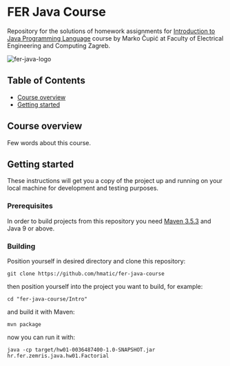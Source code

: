 # FER Java Course 

Repository for the solutions of homework assignments for [Introduction to Java Programming Language][1] course by Marko Čupić at Faculty of Electrical Engineering and Computing Zagreb.

![fer-java-logo](https://i.imgur.com/Eex6wAi.png)

## Table of Contents
- [Course overview](#course-overview)
- [Getting started](#getting-started)

## Course overview
Few words about this course.

## Getting started
These instructions will get you a copy of the project up and running on your local machine for development and testing purposes. 

### Prerequisites
In order to build projects from this repository you need [Maven 3.5.3][2] and Java 9 or above.

### Building
Position yourself in desired directory and clone this repository:
```
git clone https://github.com/hmatic/fer-java-course
```
then position yourself into the project you want to build, for example:
```
cd "fer-java-course/Intro"
```
and build it with Maven:
```
mvn package
```
now you can run it with:
```
java -cp target/hw01-0036487400-1.0-SNAPSHOT.jar hr.fer.zemris.java.hw01.Factorial
```

[1]: https://www.fer.unizg.hr/en/course/itjpl
[2]: https://maven.apache.org/docs/3.5.3/release-notes.html
